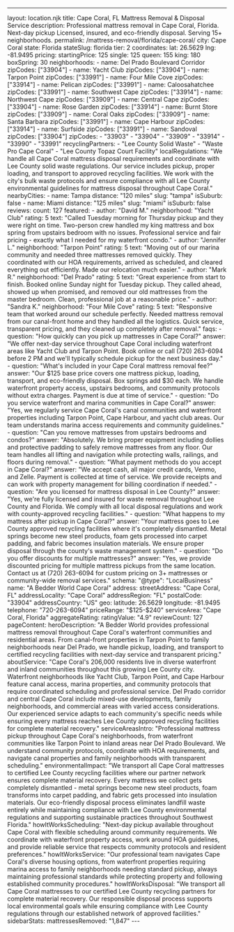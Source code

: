 ---
layout: location.njk
title: Cape Coral, FL Mattress Removal & Disposal Service
description: Professional mattress removal in Cape Coral, Florida. Next-day pickup Licensed, insured, and eco-friendly disposal. Serving 15+ neighborhoods.
permalink: /mattress-removal/florida/cape-coral/
city: Cape Coral state: Florida stateSlug: florida tier: 2 coordinates: lat: 26.5629 lng: -81.9495 pricing: startingPrice: 125 single: 125 queen: 155 king: 180 boxSpring: 30 neighborhoods: - name: Del Prado Boulevard Corridor zipCodes: ["33904"] - name: Yacht Club zipCodes: ["33904"] - name: Tarpon Point zipCodes: ["33991"] - name: Four Mile Cove zipCodes: ["33914"] - name: Pelican zipCodes: ["33991"] - name: Caloosahatchee zipCodes: ["33991"] - name: Southwest Cape zipCodes: ["33914"] - name: Northwest Cape zipCodes: ["33909"] - name: Central Cape zipCodes: ["33904"] - name: Rose Garden zipCodes: ["33914"] - name: Burnt Store zipCodes: ["33909"] - name: Coral Oaks zipCodes: ["33909"] - name: Santa Barbara zipCodes: ["33991"] - name: Cape Harbour zipCodes: ["33914"] - name: Surfside zipCodes: ["33991"] - name: Sandoval zipCodes: ["33904"] zipCodes: - "33903" - "33904" - "33909" - "33914" - "33990" - "33991" recyclingPartners: - "Lee County Solid Waste" - "Waste Pro Cape Coral" - "Lee County Topaz Court Facility" localRegulations: "We handle all Cape Coral mattress disposal requirements and coordinate with Lee County solid waste regulations. Our service includes pickup, proper loading, and transport to approved recycling facilities. We work with the city's bulk waste protocols and ensure compliance with all Lee County environmental guidelines for mattress disposal throughout Cape Coral." nearbyCities: - name: Tampa distance: "120 miles" slug: "tampa" isSuburb: false - name: Miami distance: "125 miles" slug: "miami" isSuburb: false reviews: count: 127 featured: - author: "David M." neighborhood: "Yacht Club" rating: 5 text: "Called Tuesday morning for Thursday pickup and they were right on time. Two-person crew handled my king mattress and box spring from upstairs bedroom with no issues. Professional service and fair pricing - exactly what I needed for my waterfront condo." - author: "Jennifer L." neighborhood: "Tarpon Point" rating: 5 text: "Moving out of our marina community and needed three mattresses removed quickly. They coordinated with our HOA requirements, arrived as scheduled, and cleared everything out efficiently. Made our relocation much easier." - author: "Mark R." neighborhood: "Del Prado" rating: 5 text: "Great experience from start to finish. Booked online Sunday night for Tuesday pickup. They called ahead, showed up when promised, and removed our old mattresses from the master bedroom. Clean, professional job at a reasonable price." - author: "Sandra K." neighborhood: "Four Mile Cove" rating: 5 text: "Responsive team that worked around our schedule perfectly. Needed mattress removal from our canal-front home and they handled all the logistics. Quick service, transparent pricing, and they cleaned up completely after removal." faqs: - question: "How quickly can you pick up mattresses in Cape Coral?" answer: "We offer next-day service throughout Cape Coral including waterfront areas like Yacht Club and Tarpon Point. Book online or call (720) 263-6094 before 2 PM and we'll typically schedule pickup for the next business day." - question: "What's included in your Cape Coral mattress removal fee?" answer: "Our $125 base price covers one mattress pickup, loading, transport, and eco-friendly disposal. Box springs add $30 each. We handle waterfront property access, upstairs bedrooms, and community protocols without extra charges. Payment is due at time of service." - question: "Do you service waterfront and marina communities in Cape Coral?" answer: "Yes, we regularly service Cape Coral's canal communities and waterfront properties including Tarpon Point, Cape Harbour, and yacht club areas. Our team understands marina access requirements and community guidelines." - question: "Can you remove mattresses from upstairs bedrooms and condos?" answer: "Absolutely. We bring proper equipment including dollies and protective padding to safely remove mattresses from any floor. Our team handles all lifting and navigation while protecting walls, railings, and floors during removal." - question: "What payment methods do you accept in Cape Coral?" answer: "We accept cash, all major credit cards, Venmo, and Zelle. Payment is collected at time of service. We provide receipts and can work with property management for billing coordination if needed." - question: "Are you licensed for mattress disposal in Lee County?" answer: "Yes, we're fully licensed and insured for waste removal throughout Lee County and Florida. We comply with all local disposal regulations and work with county-approved recycling facilities." - question: "What happens to my mattress after pickup in Cape Coral?" answer: "Your mattress goes to Lee County approved recycling facilities where it's completely dismantled. Metal springs become new steel products, foam gets processed into carpet padding, and fabric becomes insulation materials. We ensure proper disposal through the county's waste management system." - question: "Do you offer discounts for multiple mattresses?" answer: "Yes, we provide discounted pricing for multiple mattress pickups from the same location. Contact us at (720) 263-6094 for custom pricing on 3+ mattresses or community-wide removal services." schema: "@type": "LocalBusiness" name: "A Bedder World Cape Coral" address: streetAddress: "Cape Coral, FL" addressLocality: "Cape Coral" addressRegion: "FL" postalCode: "33904" addressCountry: "US" geo: latitude: 26.5629 longitude: -81.9495 telephone: "720-263-6094" priceRange: "$125-$240" serviceArea: "Cape Coral, Florida" aggregateRating: ratingValue: "4.9" reviewCount: 127 pageContent: heroDescription: "A Bedder World provides professional mattress removal throughout Cape Coral's waterfront communities and residential areas. From canal-front properties in Tarpon Point to family neighborhoods near Del Prado, we handle pickup, loading, and transport to certified recycling facilities with next-day service and transparent pricing." aboutService: "Cape Coral's 206,000 residents live in diverse waterfront and inland communities throughout this growing Lee County city. Waterfront neighborhoods like Yacht Club, Tarpon Point, and Cape Harbour feature canal access, marina properties, and community protocols that require coordinated scheduling and professional service. Del Prado corridor and central Cape Coral include mixed-use developments, family neighborhoods, and commercial areas with varied access considerations. Our experienced service adapts to each community's specific needs while ensuring every mattress reaches Lee County approved recycling facilities for complete material recovery." serviceAreasIntro: "Professional mattress pickup throughout Cape Coral's neighborhoods, from waterfront communities like Tarpon Point to inland areas near Del Prado Boulevard. We understand community protocols, coordinate with HOA requirements, and navigate canal properties and family neighborhoods with transparent scheduling." environmentalImpact: "We transport all Cape Coral mattresses to certified Lee County recycling facilities where our partner network ensures complete material recovery. Every mattress we collect gets completely dismantled - metal springs become new steel products, foam transforms into carpet padding, and fabric gets processed into insulation materials. Our eco-friendly disposal process eliminates landfill waste entirely while maintaining compliance with Lee County environmental regulations and supporting sustainable practices throughout Southwest Florida." howItWorksScheduling: "Next-day pickup available throughout Cape Coral with flexible scheduling around community requirements. We coordinate with waterfront property access, work around HOA guidelines, and provide reliable service that respects community protocols and resident preferences." howItWorksService: "Our professional team navigates Cape Coral's diverse housing options, from waterfront properties requiring marina access to family neighborhoods needing standard pickup, always maintaining professional standards while protecting property and following established community procedures." howItWorksDisposal: "We transport all Cape Coral mattresses to our certified Lee County recycling partners for complete material recovery. Our responsible disposal process supports local environmental goals while ensuring compliance with Lee County regulations through our established network of approved facilities." sidebarStats: mattressesRemoved: "1,847" ---